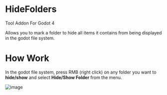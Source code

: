 # HideFolders
Tool Addon For Godot 4

Allows you to mark a folder to hide all items it contains from being displayed in the godot file system.

# How Work
In the godot file system, press RMB (right click) on any folder you want to **hide/show** and select **Hide/Show Folder** from the menu.

![image](https://github.com/user-attachments/assets/415fc929-562b-476b-b45d-f5d619e00804)
